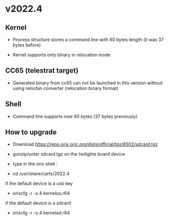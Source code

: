 # v2022.4

## Kernel

* Process structure stores a command line with 60 bytes length (it was 37 bytes before)

* Kernel supports only binary in relocation mode

## CC65 (telestrat target)

* Generated binary from cc65 can not be launched in this version without using relocbin converter (relocation binary format)

## Shell

* Command line supports now 60 bytes (37 bytes previously)

## How to upgrade 

* Download https://repo.orix.oric.org/dists/official/tgz/6502/sdcard.tgz

* gunzip/untar sdcard.tgz on the twilighte board device
* type in the orix shell :
 - cd /usr/share/carts/2022.4

if the default device is a usb key

 - orixcfg -r -s 4 kernelus.r64

if the default device is a sdcard

 - orixcfg -r -s 4 kernelsd.r64


